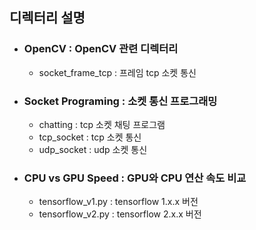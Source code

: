 ## 디렉터리 설명
* ### OpenCV : OpenCV 관련 디렉터리
  * socket_frame_tcp : 프레임 tcp 소켓 통신

* ### Socket Programing : 소켓 통신 프로그래밍
  * chatting : tcp 소켓 채팅 프로그램
  * tcp_socket : tcp 소켓 통신
  * udp_socket : udp 소켓 통신

* ### CPU vs GPU Speed : GPU와 CPU 연산 속도 비교
  * tensorflow_v1.py : tensorflow 1.x.x 버전
  * tensorflow_v2.py : tensorflow 2.x.x 버전

